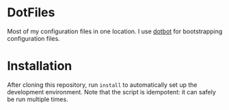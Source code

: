 # DotFiles

Most of my configuration files in one location. I use [dotbot][dotbot] for
bootstrapping configuration files.

# Installation

After cloning this repository, run `install` to automatically set up the
development environment. Note that the script is idempotent: it can safely be
run multiple times.

[dotbot]:https://github.com/anishathalye/dotbot
